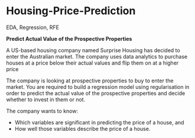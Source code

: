 # Housing-Price-Prediction
EDA, Regression, RFE

**Predict Actual Value of the Prospective Properties**

A US-based housing company named Surprise Housing has decided to enter the Australian market. The company uses data analytics to purchase houses at a price below their actual values and flip them on at a higher price

The company is looking at prospective properties to buy to enter the market. You are required to build a regression model using regularisation in order to predict the actual value of the prospective properties and decide whether to invest in them or not.

The company wants to know:
* Which variables are significant in predicting the price of a house, and
* How well those variables describe the price of a house.
